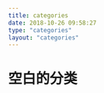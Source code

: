 ```yaml
---
title: categories
date: 2018-10-26 09:58:27
type: "categories"
layout: "categories"
---
```


# 空白的分类